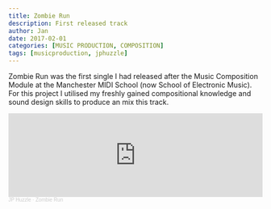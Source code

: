 ```yaml
---
title: Zombie Run
description: First released track
author: Jan
date: 2017-02-01
categories: [MUSIC PRODUCTION, COMPOSITION]
tags: [musicproduction, jphuzzle]
---
```

Zombie Run was the first single I had released after the Music Composition Module at the Manchester MIDI School (now School of Electronic Music).
For this project I utilised my freshly gained compositional knowledge and sound design skills to produce an mix this track.

<iframe width="100%" height="166" scrolling="no" frameborder="no" allow="autoplay" src="https://w.soundcloud.com/player/?url=https%3A//api.soundcloud.com/tracks/325367432&color=%23ff5500&auto_play=false&hide_related=false&show_comments=true&show_user=true&show_reposts=false&show_teaser=true"></iframe><div style="font-size: 10px; color: #cccccc;line-break: anywhere;word-break: normal;overflow: hidden;white-space: nowrap;text-overflow: ellipsis; font-family: Interstate,Lucida Grande,Lucida Sans Unicode,Lucida Sans,Garuda,Verdana,Tahoma,sans-serif;font-weight: 100;"><a href="https://soundcloud.com/jphuzzle-1" title="JP Huzzle" target="_blank" style="color: #cccccc; text-decoration: none;">JP Huzzle</a> · <a href="https://soundcloud.com/jphuzzle-1/jphuzzle-zombie-run" title="Zombie Run" target="_blank" style="color: #cccccc; text-decoration: none;">Zombie Run</a></div>
